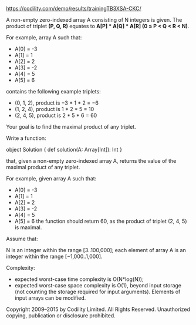 https://codility.com/demo/results/trainingTB3XSA-CKC/


A non-empty zero-indexed array A consisting of N integers is given. The product of triplet **(P, Q, R)** equates to **A[P] * A[Q] * A[R] (0 ≤ P < Q < R < N)**.

For example, array A such that:

  - A[0] = -3
  - A[1] = 1
  - A[2] = 2
  - A[3] = -2
  - A[4] = 5
  - A[5] = 6

contains the following example triplets:

- (0, 1, 2), product is −3 * 1 * 2 = −6
- (1, 2, 4), product is 1 * 2 * 5 = 10
- (2, 4, 5), product is 2 * 5 * 6 = 60

Your goal is to find the maximal product of any triplet.

Write a function:

object Solution { def solution(A: Array[Int]): Int }

that, given a non-empty zero-indexed array A, returns the value of the maximal product of any triplet.

For example, given array A such that:

  - A[0] = -3
  - A[1] = 1
  - A[2] = 2
  - A[3] = -2
  - A[4] = 5
  - A[5] = 6
the function should return 60, as the product of triplet (2, 4, 5) is maximal.

Assume that:

N is an integer within the range [3..100,000];
each element of array A is an integer within the range [−1,000..1,000].

Complexity:

- expected worst-case time complexity is O(N*log(N));
- expected worst-case space complexity is O(1), beyond input storage (not counting the storage required for input arguments).
Elements of input arrays can be modified.

Copyright 2009–2015 by Codility Limited. All Rights Reserved. Unauthorized copying, publication or disclosure prohibited.